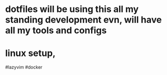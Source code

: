 # dotfiles will be using this all my standing development evn, will have all my tools and configs



# linux setup, 
#lazyvim
#docker 
